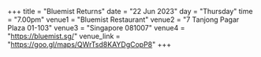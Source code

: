 +++
title = "Bluemist Returns"
date = "22 Jun 2023"
day = "Thursday"
time = "7.00pm"
venue1 = "Bluemist Restaurant"
venue2 = "7 Tanjong Pagar Plaza 01-103"
venue3 = "Singapore 081007"
venue4 = "https://bluemist.sg/"
venue_link = "https://goo.gl/maps/QWrTsd8KAYDgCopP8"
+++
